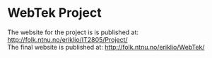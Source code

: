 # WebTek Project
The website for the project is is published at: <http://folk.ntnu.no/eriklio/IT2805/Project/> <br />
The final website is published at: <http://folk.ntnu.no/eriklio/WebTek/>

